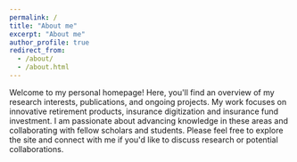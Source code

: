```yaml
---
permalink: /
title: "About me"
excerpt: "About me"
author_profile: true
redirect_from: 
  - /about/
  - /about.html
---
```


Welcome to my personal homepage! Here, you'll find an overview of my research interests, publications, and ongoing projects. My work focuses on innovative retirement products, insurance digitization and insurance fund investment. I am passionate about advancing knowledge in these areas and collaborating with fellow scholars and students. Please feel free to explore the site and connect with me if you'd like to discuss research or potential collaborations.

